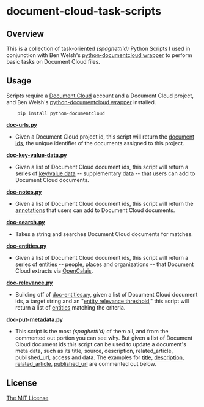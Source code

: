 document-cloud-task-scripts
===========================

## Overview

This is a collection of task-oriented *(spaghetti'd)* Python Scripts I used in conjunction with Ben Welsh's [python-documentcloud wrapper](https://github.com/datadesk/python-documentcloud) to perform basic tasks on Document Cloud files.

## Usage

Scripts require a [Document Cloud](https://www.documentcloud.org/home) account and a Document Cloud project, and Ben Welsh's [python-documentcloud wrapper](https://github.com/datadesk/python-documentcloud) installed.

        pip install python-documentcloud

**[doc-urls.py](https://github.com/chrislkeller/document-cloud-task-scripts/blob/master/doc-urls.py)**

* Given a Document Cloud project id, this script will return the [document ids](http://datadesk.github.com/python-documentcloud/projects.html#project_obj.document_ids), the unique identifier of the documents assigned to this project.

**[doc-key-value-data.py](https://github.com/chrislkeller/document-cloud-task-scripts/blob/master/doc-key-value-data.py)**

* Given a list of Document Cloud document ids, this script will return a series of [key/value data](http://datadesk.github.com/python-documentcloud/documents.html#document_obj.data) -- supplementary data -- that users can add to Document Cloud documents.

**[doc-notes.py](https://github.com/chrislkeller/document-cloud-task-scripts/blob/master/doc-notes.py)**

* Given a list of Document Cloud document ids, this script will return the [annotations](http://datadesk.github.com/python-documentcloud/documents.html#document_obj.annotations) that users can add to Document Cloud documents.

**[doc-search.py](https://github.com/chrislkeller/document-cloud-task-scripts/blob/master/doc-search.py)**

* Takes a string and searches Document Cloud documents for matches.

**[doc-entities.py](https://github.com/chrislkeller/document-cloud-task-scripts/blob/master/doc-entities.py)**

* Given a list of Document Cloud document ids, this script will return a series of [entities](http://datadesk.github.com/python-documentcloud/otherdata.html#entities) -- people, places and organizations -- that Document Cloud extracts via [OpenCalais](http://www.opencalais.com/).

**[doc-relevance.py](https://github.com/chrislkeller/document-cloud-task-scripts/blob/master/doc-relevance.py)**

* Building off of [doc-entities.py](https://github.com/chrislkeller/document-cloud-task-scripts/blob/master/doc-entities.py), given a list of Document Cloud document ids, a target string and an "[entity relevance threshold](http://datadesk.github.com/python-documentcloud/otherdata.html#location_obj.revelance)," this script will return a list of  [entities](http://datadesk.github.com/python-documentcloud/otherdata.html#entities) matching the criteria.

**[doc-put-metadata.py](https://github.com/chrislkeller/document-cloud-task-scripts/blob/master/doc-put-metadata.py)**

* This script is the most *(spaghetti'd)*  of them all, and from the commented out portion you can see why.  But given a list of Document Cloud document ids this script  can be used to update a document's meta data, such as its title, source, description, related_article, published_url, access and data. The examples for [title](http://datadesk.github.com/python-documentcloud/documents.html#document_obj.title), [description](http://datadesk.github.com/python-documentcloud/documents.html#document_obj.description), [related_article](http://datadesk.github.com/python-documentcloud/documents.html#document_obj.related_article), [published_url](http://datadesk.github.com/python-documentcloud/documents.html#document_obj.published_url) are commented out below.

<!--(

## Links & Resources

- [Blog Post](X)
- [Repo](X)
- [Demo](X)

)-->

## License

[The MIT License](http://opensource.org/licenses/MIT)